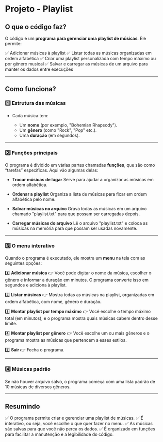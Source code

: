 # Projeto - Playlist

## O que o código faz?

O código é um **programa para gerenciar uma playlist de músicas**. Ele permite:

✅ Adicionar músicas à playlist
✅ Listar todas as músicas organizadas em ordem alfabética
✅ Criar uma playlist personalizada com tempo máximo ou por gênero musical
✅ Salvar e carregar as músicas de um arquivo para manter os dados entre execuções

---

## Como funciona?

### 1️⃣ **Estrutura das músicas**

* Cada música tem:

  * Um **nome** (por exemplo, "Bohemian Rhapsody").
  * Um **gênero** (como "Rock", "Pop" etc.).
  * Uma **duração** (em segundos).

---

### 2️⃣ **Funções principais**

O programa é dividido em várias partes chamadas **funções**, que são como “tarefas” específicas. Aqui vão algumas delas:

* **Trocar músicas de lugar**
  Serve para ajudar a organizar as músicas em ordem alfabética.

* **Ordenar a playlist**
  Organiza a lista de músicas para ficar em ordem alfabética pelo nome.

* **Salvar músicas no arquivo**
  Grava todas as músicas em um arquivo chamado "playlist.txt" para que possam ser carregadas depois.

* **Carregar músicas do arquivo**
  Lê o arquivo "playlist.txt" e coloca as músicas na memória para que possam ser usadas novamente.

---

### 3️⃣ **O menu interativo**

Quando o programa é executado, ele mostra um **menu** na tela com as seguintes opções:

1️⃣ **Adicionar música**
👉 Você pode digitar o nome da música, escolher o gênero e informar a duração em minutos. O programa converte isso em segundos e adiciona à playlist.

2️⃣ **Listar músicas**
👉 Mostra todas as músicas na playlist, organizadas em ordem alfabética, com nome, gênero e duração.

3️⃣ **Montar playlist por tempo máximo**
👉 Você escolhe o tempo máximo total (em minutos), e o programa mostra quais músicas cabem dentro desse limite.

4️⃣ **Montar playlist por gênero**
👉 Você escolhe um ou mais gêneros e o programa mostra as músicas que pertencem a esses estilos.

5️⃣ **Sair**
👉 Fecha o programa.

---

### 4️⃣ **Músicas padrão**

Se não houver arquivo salvo, o programa começa com uma lista padrão de 10 músicas de diversos gêneros.

---

## Resumindo

✅ O programa permite criar e gerenciar uma playlist de músicas.
✅ É interativo, ou seja, você escolhe o que quer fazer no menu.
✅ As músicas são salvas para que você não perca os dados.
✅ É organizado em funções para facilitar a manutenção e a legibilidade do código.

